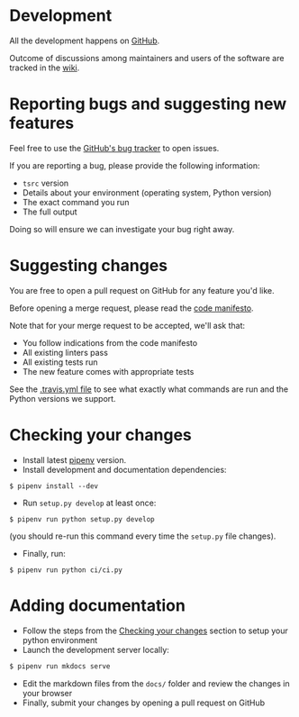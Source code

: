 # Development

All the development happens on [GitHub](https://github.com/TankerHQ/tsrc).

Outcome of discussions among maintainers and users of the software are tracked in the [wiki](https://github.com/TankerHQ/tsrc/wiki).


# Reporting bugs and suggesting new features

Feel free to use the [GitHub's bug tracker](https://github.com/TankerHQ/tsrc/issues) to open issues.

If you are reporting a bug, please provide the following information:

* `tsrc` version
* Details about your environment (operating system, Python version)
* The exact command you run
* The full output

Doing so will ensure we can investigate your bug right away.

# Suggesting changes

You are free to open a pull request on GitHub for any feature you'd like.

Before opening a merge request, please read the [code manifesto](https://TankerHQ.github.io/tsrc/code-manifesto).

Note that for your merge request to be accepted, we'll ask that:

* You follow indications from the code manifesto
* All existing linters pass
* All existing tests run
* The new feature comes with appropriate tests

See the [.travis.yml file](https://github.com/TankerHQ/tsrc/blob/master/.travis.yml)
to see what exactly what commands are run and the Python versions we
support.


# Checking your changes

* Install latest [pipenv](https://docs.pipenv.org/) version.
* Install development and documentation dependencies:

```console
$ pipenv install --dev
```

* Run `setup.py develop` at least once:

```
$ pipenv run python setup.py develop
```

(you should re-run this command every time the `setup.py` file changes).

* Finally, run:

```console
$ pipenv run python ci/ci.py
```


# Adding documentation

* Follow the steps from the [Checking your changes](#checking_your_changes) section to setup your python environment
* Launch the development server locally:

```bash
$ pipenv run mkdocs serve
```

* Edit the markdown files from the `docs/` folder and review the changes in your browser
* Finally, submit your changes by opening a pull request on GitHub
